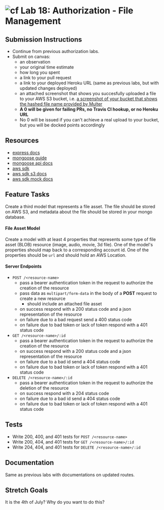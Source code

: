 ![cf](https://i.imgur.com/7v5ASc8.png) Lab 18: Authorization - File Management
======

## Submission Instructions
* Continue from previous authorization labs.
* Submit on canvas: 
  * an observation
  * your original time estimate
  * how long you spent
  * a link to your pull request
  * a link to your deployed Heroku URL (same as previous labs, but with updated changes deployed)
  * an attached screenshot that shows you succesfully uploaded a file to your AWS S3 bucket, i.e. [a screenshot of your bucket that shows the hashed file name provided by Multer](https://judyvue-401d25.s3.us-west-2.amazonaws.com/10871377b5c7bf674821c70427031d7d.Capture.PNG)
  * **A 0 will be given for failing PRs, no Travis CI hookup, or no Heroku URL**
  * No 0 will be issued if you can't achieve a real upload to your bucket, but you will be docked points accordingly

## Resources
* [express docs](http://expressjs.com/en/4x/api.html)
* [mongoose guide](http://mongoosejs.com/docs/guide.html)
* [mongoose api docs](http://mongoosejs.com/docs/api.html)
* [aws sdk](https://github.com/aws/aws-sdk-js)
* [aws sdk s3 docs](http://docs.aws.amazon.com/AWSJavaScriptSDK/latest/AWS/S3.html)
* [aws sdk mock docs](https://github.com/dwyl/aws-sdk-mock)

## Feature Tasks  
Create a third model that represents a file asset. The file should be stored on AWS S3, and metadata about the file should be stored in your mongo database.  
  
#### File Asset Model
Create a model with at least 4 properties that represents some type of file asset (BLOB) resource (image, audio, movie, 3d file). One of the model's properties should map back to a corresponding account id. One of the properties should be `url` and should hold an AWS Location.


#### Server Endpoints
* `POST /<resource-name>` 
  * pass a bearer authentication token in the request to authorize the creation of the resource
  * pass data as `multipart/form-data` in the body of a **POST** request to create a new resource
    * should include an attached file asset
  * on success respond with a 200 status code and a json representation of the resource
  * on failure due to a bad request send a 400 status code
  * on failure due to bad token or lack of token respond with a 401 status code
* `GET /<resource-name>/:id` 
  * pass a bearer authentication token in the request to authorize the creation of the resource
  * on success respond with a 200 status code and a json representation of the resource
  * on failure due to a bad id send a 404 status code
  * on failure due to bad token or lack of token respond with a 401 status code
* `DELETE /<resource-name>/:id` 
  * pass a bearer authentication token in the request to authorize the deletion of the resource
  * on success respond with a 204 status code
  * on failure due to a bad id send a 404 status code
  * on failure due to bad token or lack of token respond with a 401 status code
  
## Tests
* Write 200, 400, and 401 tests for `POST /<resource-name>`
* Write 200, 404, and 401 tests for `GET /<resource-name>/:id`
* Write 204, 404, and 401 tests for `DELETE /<resource-name>/:id`

## Documentation
Same as previous labs with documentations on updated routes. 

## Stretch Goals
It is the 4th of July? Why do you want to do this?
